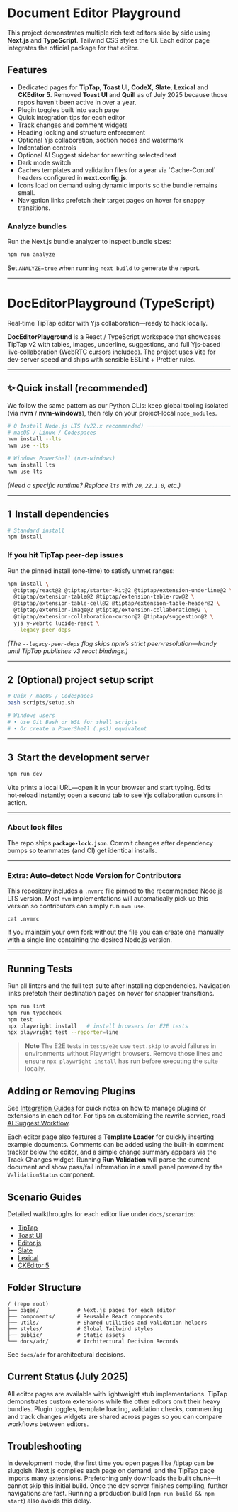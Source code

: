 # Document Editor Playground

This project demonstrates multiple rich text editors side by side using **Next.js** and **TypeScript**. Tailwind CSS styles the UI. Each editor page integrates the official package for that editor.

## Features

- Dedicated pages for **TipTap**, **Toast UI**, **CodeX**, **Slate**, **Lexical** and **CKEditor 5**. Removed **Toast UI** and **Quill** as of July 2025 because those repos haven't been active in over a year.
- Plugin toggles built into each page
- Quick integration tips for each editor
- Track changes and comment widgets
- Heading locking and structure enforcement
- Optional Yjs collaboration, section nodes and watermark
- Indentation controls
- Optional AI Suggest sidebar for rewriting selected text
- Dark mode switch
- Caches templates and validation files for a year via \`Cache-Control\` headers
  configured in **next.config.js**.
- Icons load on demand using dynamic imports so the bundle remains small.
- Navigation links prefetch their target pages on hover for snappy transitions.

### Analyze bundles

Run the Next.js bundle analyzer to inspect bundle sizes:

```bash
npm run analyze
```

Set `ANALYZE=true` when running `next build` to generate the report.

---

# DocEditorPlayground (TypeScript)

Real‑time TipTap editor with Yjs collaboration—ready to hack locally.

**DocEditorPlayground** is a React / TypeScript workspace that showcases TipTap v2 with tables, images, underline, suggestions, and full Yjs‑based live‑collaboration (WebRTC cursors included). The project uses Vite for dev‑server speed and ships with sensible ESLint + Prettier rules.

---

## ✨ Quick install (recommended)

We follow the same pattern as our Python CLIs: keep global tooling isolated (via **nvm** / **nvm‑windows**), then rely on your project‑local `node_modules`.

```bash
# 0 Install Node.js LTS (v22.x recommended) ─────────────────────────────
# macOS / Linux / Codespaces
nvm install --lts
nvm use --lts

# Windows PowerShell (nvm-windows)
nvm install lts
nvm use lts
```

*(Need a specific runtime? Replace `lts` with `20`, `22.1.0`, etc.)*

---

## 1  Install dependencies

```bash
# Standard install
npm install
```

### If you hit TipTap peer‑dep issues

Run the pinned install (one‑time) to satisfy unmet ranges:

```bash
npm install \
  @tiptap/react@2 @tiptap/starter-kit@2 @tiptap/extension-underline@2 \
  @tiptap/extension-table@2 @tiptap/extension-table-row@2 \
  @tiptap/extension-table-cell@2 @tiptap/extension-table-header@2 \
  @tiptap/extension-image@2 @tiptap/extension-collaboration@2 \
  @tiptap/extension-collaboration-cursor@2 @tiptap/suggestion@2 \
  yjs y-webrtc lucide-react \
  --legacy-peer-deps
```

*(The `--legacy-peer-deps` flag skips npm’s strict peer-resolution—handy until TipTap publishes v3 react bindings.)*

---

## 2  (Optional) project setup script

```bash
# Unix / macOS / Codespaces
bash scripts/setup.sh

# Windows users
# • Use Git Bash or WSL for shell scripts
# • Or create a PowerShell (.ps1) equivalent
```

---

## 3  Start the development server

```bash
npm run dev
```

Vite prints a local URL—open it in your browser and start typing. Edits hot‑reload instantly; open a second tab to see Yjs collaboration cursors in action.

---

### About lock files

The repo ships **`package-lock.json`**. Commit changes after dependency bumps so teammates (and CI) get identical installs.

---

### **Extra: Auto-detect Node Version for Contributors**

This repository includes a `.nvmrc` file pinned to the recommended Node.js LTS
version. Most `nvm` implementations will automatically pick up this version so
contributors can simply run `nvm use`.

```
cat .nvmrc
```

If you maintain your own fork without the file you can create one manually with
a single line containing the desired Node.js version.

---

## Running Tests

Run all linters and the full test suite after installing dependencies.
Navigation links prefetch their destination pages on hover for snappier
transitions.

```bash
npm run lint
npm run typecheck
npm test
npx playwright install   # install browsers for E2E tests
npx playwright test --reporter=line
```

> **Note** The E2E tests in `tests/e2e` use `test.skip` to avoid failures in
> environments without Playwright browsers. Remove those lines and ensure
> `npx playwright install` has run before executing the suite locally.

## Adding or Removing Plugins

See [Integration Guides](docs/integration-guides.md) for quick notes on how to manage plugins or extensions in each editor. For tips on customizing the rewrite service, read [AI Suggest Workflow](docs/ai-suggest.md).

Each editor page also features a **Template Loader** for quickly inserting example
documents. Comments can be added using the built-in comment tracker below the
editor, and a simple change summary appears via the Track Changes widget.
Running **Run Validation** will parse the current document and show pass/fail
information in a small panel powered by the `ValidationStatus` component.

## Scenario Guides

Detailed walkthroughs for each editor live under `docs/scenarios`:

- [TipTap](docs/scenarios/tiptap.md)
- [Toast UI](docs/scenarios/toast.md)
- [Editor.js](docs/scenarios/codex.md)
- [Slate](docs/scenarios/slate.md)
- [Lexical](docs/scenarios/lexical.md)
- [CKEditor 5](docs/scenarios/ckeditor.md)

## Folder Structure

```
/ (repo root)
├── pages/            # Next.js pages for each editor
├── components/       # Reusable React components
├── utils/            # Shared utilities and validation helpers
├── styles/           # Global Tailwind styles
├── public/           # Static assets
└── docs/adr/         # Architectural Decision Records
```

See `docs/adr` for architectural decisions.

## Current Status (July 2025)

All editor pages are available with lightweight stub implementations. TipTap demonstrates custom extensions while the other editors omit their heavy bundles. Plugin toggles, template loading, validation checks, commenting and track changes widgets are shared across pages so you can compare workflows between editors.

## Troubleshooting

In development mode, the first time you open pages like /tiptap can be sluggish. Next.js compiles each page on demand, and the TipTap page imports many extensions. Prefetching only downloads the built chunk—it cannot skip this initial build. Once the dev server finishes compiling, further navigations are fast. Running a production build (`npm run build && npm start`) also avoids this delay.

